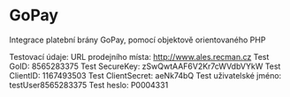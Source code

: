 # GoPay
Integrace platební brány GoPay, pomocí objektově orientovaného PHP 

Testovací údaje:
URL prodejního místa: http://www.ales.recman.cz
Test GoID: 8565283375
Test SecureKey: zSwQwtAAF6V2Kr7cWVdbVYkW
Test ClientID: 1167493503
Test ClientSecret: aeNk74bQ
Test uživatelské jméno: testUser8565283375
Test heslo: P0004331
